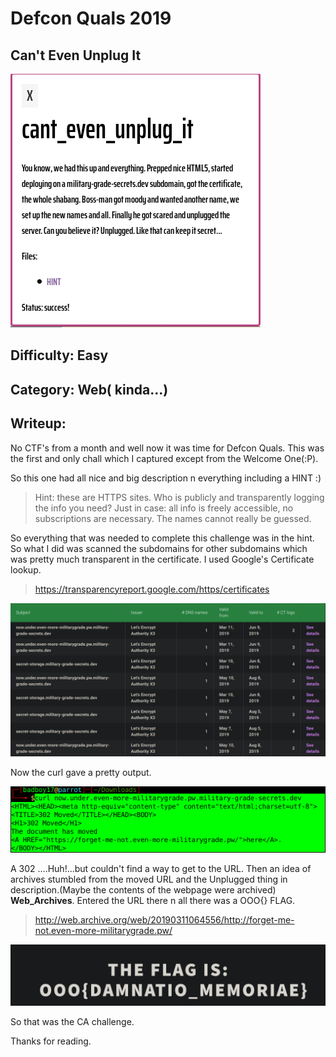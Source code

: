 # Defcon Quals 2019

## Can't Even Unplug It

![dc](./img/dc.png)

## Difficulty: Easy

## Category: Web( kinda...)

## Writeup:

No CTF's from a month and well now it was time for Defcon Quals. This was the first and only chall which I captured except from the Welcome One(:P).

So this one had all nice and big description n everything including a HINT :)


>Hint: these are HTTPS sites. Who is publicly and transparently logging the info you need? Just in case: all info is freely accessible, no subscriptions are necessary. The names cannot really be guessed.

So everything that was needed to complete this challenge was in the hint. So what I did was scanned the subdomains for other subdomains which was pretty much transparent in the certificate. I used Google's Certificate lookup.
>https://transparencyreport.google.com/https/certificates

![dc1](img/dc1.png)

Now the curl gave a pretty output.

![dc2](img/dc2.png)

A 302 ....Huh!...but couldn't find a way to get to the URL. Then an idea of archives stumbled from the moved URL and the Unplugged thing in description.(Maybe the contents of the webpage were archived) **Web_Archives**. Entered the URL there n all there was a OOO{} FLAG. 

>http://web.archive.org/web/20190311064556/http://forget-me-not.even-more-militarygrade.pw/

![dc3](img/dc3.png)

So that was the CA challenge.

Thanks for reading.
